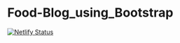# Food-Blog_using_Bootstrap
[![Netlify Status](https://api.netlify.com/api/v1/badges/8307b661-d336-47de-bc6c-a4264b27c725/deploy-status)](https://app.netlify.com/sites/sad-hopper-69db02/deploys)
